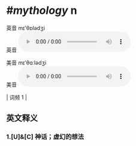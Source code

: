 # ***\#mythology*** n
英音 mɪ'θɒlədʒi  
英音
<audio src="./media/mythology1.aac" controls="controls"></audio>

美音 mɪ'θɑːlədʒi  
美音
<audio src="./media/mythology2.aac" controls="controls"></audio>



| 词频 1 |  

英文释义
---
### 1.**[U]&[C] 神话；虚幻的想法**  


